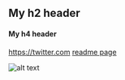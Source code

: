 ## My h2 header
#### My h4 header
<https://twitter.com>
[readme page](https://github.com/LivChambliss/Markdown/blob/master/README.md)

![alt text](https://images.mentalfloss.com/sites/default/files/styles/mf_image_16x9/public/62012-istock-833768276.jpg?itok=AvAKdWF_&resize=1100x1100 "Koala dude")




